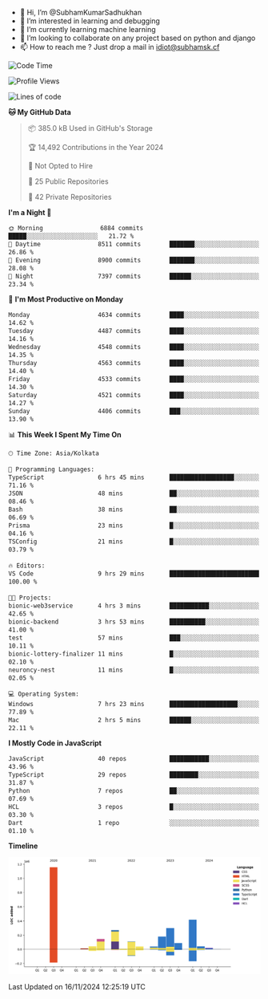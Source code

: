 - 👋 Hi, I’m @SubhamKumarSadhukhan
- 👀 I’m interested in learning and debugging
- 🌱 I’m currently learning machine learning
- 💞️ I’m looking to collaborate on any project based on python and django
- 📫 How to reach me ?
      Just drop a mail in idiot@subhamsk.cf

<!---
SubhamKumarSadhukhan/SubhamKumarSadhukhan is a ✨ special ✨ repository because its `README.md` (this file) appears on your GitHub profile.
You can click the Preview link to take a look at your changes.
--->


<!--START_SECTION:waka-->
![Code Time](http://img.shields.io/badge/Code%20Time-2%2C628%20hrs%2029%20mins-blue)

![Profile Views](http://img.shields.io/badge/Profile%20Views-3-blue)

![Lines of code](https://img.shields.io/badge/From%20Hello%20World%20I%27ve%20Written-2.8%20million%20lines%20of%20code-blue)

**🐱 My GitHub Data** 

> 📦 385.0 kB Used in GitHub's Storage 
 > 
> 🏆 14,492 Contributions in the Year 2024
 > 
> 🚫 Not Opted to Hire
 > 
> 📜 25 Public Repositories 
 > 
> 🔑 42 Private Repositories 
 > 
**I'm a Night 🦉** 

```text
🌞 Morning                6884 commits        █████░░░░░░░░░░░░░░░░░░░░   21.72 % 
🌆 Daytime                8511 commits        ███████░░░░░░░░░░░░░░░░░░   26.86 % 
🌃 Evening                8900 commits        ███████░░░░░░░░░░░░░░░░░░   28.08 % 
🌙 Night                  7397 commits        ██████░░░░░░░░░░░░░░░░░░░   23.34 % 
```
📅 **I'm Most Productive on Monday** 

```text
Monday                   4634 commits        ████░░░░░░░░░░░░░░░░░░░░░   14.62 % 
Tuesday                  4487 commits        ████░░░░░░░░░░░░░░░░░░░░░   14.16 % 
Wednesday                4548 commits        ████░░░░░░░░░░░░░░░░░░░░░   14.35 % 
Thursday                 4563 commits        ████░░░░░░░░░░░░░░░░░░░░░   14.40 % 
Friday                   4533 commits        ████░░░░░░░░░░░░░░░░░░░░░   14.30 % 
Saturday                 4521 commits        ████░░░░░░░░░░░░░░░░░░░░░   14.27 % 
Sunday                   4406 commits        ███░░░░░░░░░░░░░░░░░░░░░░   13.90 % 
```


📊 **This Week I Spent My Time On** 

```text
🕑︎ Time Zone: Asia/Kolkata

💬 Programming Languages: 
TypeScript               6 hrs 45 mins       ██████████████████░░░░░░░   71.16 % 
JSON                     48 mins             ██░░░░░░░░░░░░░░░░░░░░░░░   08.46 % 
Bash                     38 mins             ██░░░░░░░░░░░░░░░░░░░░░░░   06.69 % 
Prisma                   23 mins             █░░░░░░░░░░░░░░░░░░░░░░░░   04.16 % 
TSConfig                 21 mins             █░░░░░░░░░░░░░░░░░░░░░░░░   03.79 % 

🔥 Editors: 
VS Code                  9 hrs 29 mins       █████████████████████████   100.00 % 

🐱‍💻 Projects: 
bionic-web3service       4 hrs 3 mins        ███████████░░░░░░░░░░░░░░   42.65 % 
bionic-backend           3 hrs 53 mins       ██████████░░░░░░░░░░░░░░░   41.00 % 
test                     57 mins             ███░░░░░░░░░░░░░░░░░░░░░░   10.11 % 
bionic-lottery-finalizer 11 mins             █░░░░░░░░░░░░░░░░░░░░░░░░   02.10 % 
neuroncy-nest            11 mins             █░░░░░░░░░░░░░░░░░░░░░░░░   02.05 % 

💻 Operating System: 
Windows                  7 hrs 23 mins       ███████████████████░░░░░░   77.89 % 
Mac                      2 hrs 5 mins        ██████░░░░░░░░░░░░░░░░░░░   22.11 % 
```

**I Mostly Code in JavaScript** 

```text
JavaScript               40 repos            ███████████░░░░░░░░░░░░░░   43.96 % 
TypeScript               29 repos            ████████░░░░░░░░░░░░░░░░░   31.87 % 
Python                   7 repos             ██░░░░░░░░░░░░░░░░░░░░░░░   07.69 % 
HCL                      3 repos             █░░░░░░░░░░░░░░░░░░░░░░░░   03.30 % 
Dart                     1 repo              ░░░░░░░░░░░░░░░░░░░░░░░░░   01.10 % 
```



**Timeline**

![Lines of Code chart](https://raw.githubusercontent.com/SubhamKumarSadhukhan/SubhamKumarSadhukhan/main/assets/bar_graph.png)


 Last Updated on 16/11/2024 12:25:19 UTC
<!--END_SECTION:waka-->
